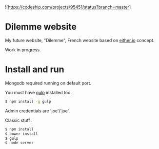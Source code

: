 ![https://codeship.com/projects/95451/status?branch=master]

# Dilemme website

My future website, "Dilemme", French website based on [either.io](http://either.io) concept.

Work in progress.

# Install and run

Mongodb required running on default port.

You must have [gulp](http://gulpjs.com/) installed too.
```sh
$ npm install -g gulp
```

Admin credentials are 'joe'/'joe'.


Classic stuff : 

```sh
$ npm install
$ bower install
$ gulp 
$ node server
```